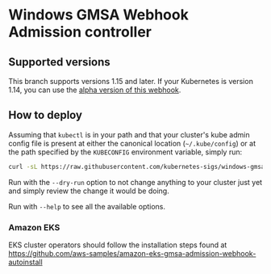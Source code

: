 # Windows GMSA Webhook Admission controller

## Supported versions

This branch supports versions 1.15 and later. If your Kubernetes is version 1.14, you can use the [alpha version of this webhook](https://github.com/kubernetes-sigs/windows-gmsa/tree/alpha-1.14).

## How to deploy

Assuming that `kubectl` is in your path and that your cluster's kube admin config file is present at either the canonical location
(`~/.kube/config`) or at the path specified by the `KUBECONFIG` environment variable, simply run:
```bash
curl -sL https://raw.githubusercontent.com/kubernetes-sigs/windows-gmsa/master/admission-webhook/deploy/deploy-gmsa-webhook.sh | bash -s -- --file webhook-manifests.yml
```

Run with the `--dry-run` option to not change anything to your cluster just yet and simply review the change it would be doing.

Run with `--help` to see all the available options.

### Amazon EKS

EKS cluster operators should follow the installation steps found at https://github.com/aws-samples/amazon-eks-gmsa-admission-webhook-autoinstall
